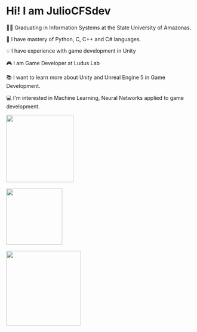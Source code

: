 # Hi! I am JulioCFSdev

  
  👨‍🎓 Graduating in Information Systems at the State University of Amazonas.
  
  🧠 I have mastery of Python, C, C++ and C# languages.
  
  💡 I have experience with game development in Unity
  
  🎮 I am Game Developer at Ludus Lab
  
  📚 I want to learn more about Unity and Unreal Engine 5 in Game Development.
  
  💻 I'm interested in Machine Learning, Neural Networks applied to game development.
  
  

<div>
  <a href="https>//https://github.com/JulioCFSdev">
  <img height="180cm" src="https://github-readme-stats.vercel.app/api?username=JulioCFSdev&show_icons=true&theme=cobalt&include_all_commits=true&count_private=true"/>
<div>
  
<br>
  <img height="150cm" src="https://github-readme-stats.vercel.app/api/top-langs/?username=JulioCFSdev&layout=compact&langs_count=16&theme=cobalt"/>
<br>
  
<br>
   <img height="200em" src="https://github-readme-streak-stats.herokuapp.com?user=JulioCFSdev&theme=cobalt&date_format=M%20j%5B%2C%20Y%5D"/>
<br>
